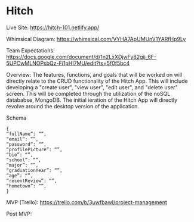 # Hitch

Live Site: https://hitch-101.netlify.app/

Whimsical Diagram: https://whimsical.com/VYHA7ApUMUnV1YARfHp9Ly

Team Expectations: https://docs.google.com/document/d/1n2LxXDjwFy82gij_6F-5UPCwMLNOPsbQz-Fi1pHI7MU/edit?ts=5f0f5bc4

Overview: The features, functions, and goals that will be worked on will directly relate to the CRUD functionality of the Hitch App. This will include developing a "create user", "view user",  "edit user", and "delete user" screen. This will be completed through the utilization of the noSQL datababse, MongoDB. The initial ieration of the Hitch App will directly revolve around the desktop version of the application.

Schema
```
{
“fullName”: “”,
“email“: “”,
“password“: “”,
“profilePicture”: “”,
“bio”: “”,
“school”: “”,
“major”: “”,
“graduationYear”: “”,
“age”: “”,
“recentReview”: “”,
“hometown”: “”,
}
```



MVP (Trello): https://trello.com/b/3uwfbawI/project-management

Post MVP: 
